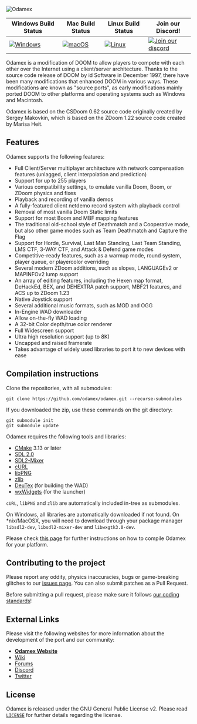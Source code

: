 ![Odamex](https://raw.githubusercontent.com/odamex/odamex/stable/media/logo_128.png?raw=true)

| Windows Build Status | Mac Build Status | Linux Build Status | Join our Discord! |
| -------------------- | ---------------- | ------------------ | ----------------- |
| [![Windows](https://github.com/odamex/odamex/workflows/Windows/badge.svg)](https://github.com/odamex/odamex/actions?query=workflow%3AWindows) | [![macOS](https://github.com/odamex/odamex/workflows/macOS/badge.svg)](https://github.com/odamex/odamex/actions?query=workflow%3AmacOS) | [![Linux](https://github.com/odamex/odamex/workflows/Linux/badge.svg)](https://github.com/odamex/odamex/actions?query=workflow%3ALinux) | [![Join our discord](https://discord.com/api/guilds/961446607893721098/widget.png)](https://discord.gg/SpM3pW5JP7) |

Odamex is a modification of DOOM to allow players to compete with each other over the Internet using a client/server architecture. Thanks to the source code release of DOOM by id Software in December 1997, there have been many modifications that enhanced DOOM in various ways. These modifications are known as "source ports", as early modifications mainly ported DOOM to other platforms and operating systems such as Windows and Macintosh.

Odamex is based on the CSDoom 0.62 source code originally created by Sergey Makovkin, which is based on the ZDoom 1.22 source code created by Marisa Heit.

Features
--------

Odamex supports the following features:

* Full Client/Server multiplayer architecture with network compensation features (unlagged, client interpolation and prediction)
* Support for up to 255 players
* Various compatibility settings, to emulate vanilla Doom, Boom, or ZDoom physics and fixes
* Playback and recording of vanilla demos
* A fully-featured client netdemo record system with playback control
* Removal of most vanilla Doom Static limits
* Support for most Boom and MBF mapping features
* The traditional old-school style of Deathmatch and a Cooperative mode, but also other game modes such as Team Deathmatch and Capture the Flag
* Support for Horde, Survival, Last Man Standing, Last Team Standing, LMS CTF, 3-WAY CTF, and Attack & Defend game modes
* Competitive-ready features, such as a warmup mode, round system, player queue, or playercolor overriding
* Several modern ZDoom additions, such as slopes, LANGUAGEv2 or MAPINFOv2 lump support
* An array of editing features, including the Hexen map format, DeHackEd, BEX, and DEHEXTRA patch support, MBF21 features, and ACS up to ZDoom 1.23
* Native Joystick support
* Several additional music formats, such as MOD and OGG
* In-Engine WAD downloader
* Allow on-the-fly WAD loading
* A 32-bit Color depth/true color renderer
* Full Widescreen support
* Ultra high resolution support (up to 8K)
* Uncapped and raised framerate
* Takes advantage of widely used libraries to port it to new devices with ease

Compilation instructions
------------------------

Clone the repositories, with all submodules:

    git clone https://github.com/odamex/odamex.git --recurse-submodules

If you downloaded the zip, use these commands on the git directory:

    git submodule init
    git submodule update

Odamex requires the following tools and libraries:

* [CMake](https://cmake.org/download/) 3.13 or later
* [SDL 2.0](https://www.libsdl.org/download-2.0.php)
* [SDL2-Mixer](https://libsdl.org/projects/SDL_mixer/)
* [cURL](https://curl.se/)
* [libPNG](http://www.libpng.org/pub/png/libpng.html)
* [zlib](https://zlib.net/)
* [DeuTex](https://github.com/Doom-Utils/deutex/releases/) (for building the WAD)
* [wxWidgets](https://www.wxwidgets.org/downloads/) (for the launcher)

`cURL`, `libPNG` and `zlib` are automatically included in-tree as submodules.

On Windows, all libraries are automatically downloaded if not found.  On \*nix/MacOSX, you will need to download through your package manager `libsdl2-dev`, `libsdl2-mixer-dev` and `libwxgtk3.0-dev`.

Please check [this page][1] for further instructions on how to compile Odamex for your platform.

[1]: https://odamex.net/wiki/How_to_build_from_source

Contributing to the project
---------------------------

Please report any oddity, physics inaccuracies, bugs or game-breaking glitches to our [issues page][2]. You can also submit patches as a Pull Request.

[2]: https://github.com/odamex/odamex/issues

Before submitting a pull request, please make sure it follows [our coding standards][3]!

[3]: https://odamex.net/wiki/Coding_standard

External Links
--------------

Please visit the following websites for more information about the development of the port and our community:

* [**Odamex Website**](https://odamex.net)
* [Wiki](https://odamex.net/wiki/Main_Page)
* [Forums](https://odamex.net/boards/)
* [Discord](https://discord.gg/aMUzcZE)
* [Twitter](https://twitter.com/odamex)

License
-------

Odamex is released under the GNU General Public License v2. Please read [`LICENSE`](LICENSE) for further details regarding the license.
